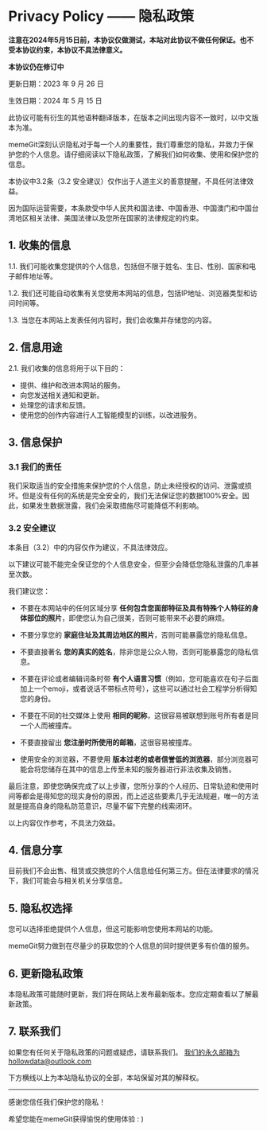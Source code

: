 #  Privacy Policy —— 隐私政策

**注意在2024年5月15日前，本协议仅做测试，本站对此协议不做任何保证。也不受本协议约束，本协议不具法律意义。**

**本协议仍在修订中**

更新日期：2023 年 9 月 26 日

生效日期：2024 年 5 月 15 日

此协议可能有衍生的其他语种翻译版本，在版本之间出现内容不一致时，以中文版本为准。

memeGit深刻认识隐私对于每一个人的重要性，我们尊重您的隐私，并致力于保护您的个人信息。请仔细阅读以下隐私政策，了解我们如何收集、使用和保护您的信息。


本协议中3.2条（3.2 安全建议）仅作出于人道主义的善意提醒，不具任何法律效益。

因为国际运营需要，本条款受中华人民共和国法律、中国香港、中国澳门和中国台湾地区相关法律、美国法律以及您所在国家的法律规定的约束。

## 1. 收集的信息

1.1. 我们可能收集您提供的个人信息，包括但不限于姓名、生日、性别、国家和电子邮件地址等。

1.2. 我们还可能自动收集有关您使用本网站的信息，包括IP地址、浏览器类型和访问时间等。

1.3. 当您在本网站上发表任何内容时，我们会收集并存储您的内容。

## 2. 信息用途

2.1. 我们收集的信息将用于以下目的：
   - 提供、维护和改进本网站的服务。
   - 向您发送相关通知和更新。
   - 处理您的请求和反馈。
   - 使用您的创作内容进行人工智能模型的训练，以改进服务。

## 3. 信息保护

### 3.1 我们的责任
我们采取适当的安全措施来保护您的个人信息，防止未经授权的访问、泄露或损坏。但是没有任何的系统是完全安全的，我们无法保证您的数据100%安全。因此，如果发生数据泄露，我们会采取措施尽可能降低不利影响。

### 3.2 安全建议

本条目（3.2）中的内容仅作为建议，不具法律效应。


以下建议可能不能完全保证您的个人信息安全，但至少会降低您隐私泄露的几率甚至次数。

我们建议您：

- 不要在本网站中的任何区域分享 **任何包含您面部特征及具有特殊个人特征的身体部位的照片**，即使您认为自己很美，否则可能带来不必要的麻烦。

- 不要分享您的 **家庭住址及其周边地区的照片**，否则可能暴露您的隐私信息。

- 不要直接著名 **您的真实的姓名**，除非您是公众人物，否则可能暴露您的隐私信息。

- 不要在评论或者编辑词条时带 **有个人语言习惯**（例如，您可能喜欢在句子后面加上一个emoji，或者说话不带标点符号），这些可以通过社会工程学分析得知您的身份。

- 不要在不同的社交媒体上使用 **相同的昵称**，这很容易被联想到账号所有者是同一个人而被撞库。

- 不要直接留出 **您注册时所使用的邮箱**，这很容易被撞库。

- 使用安全的浏览器，不要使用 **版本过老的或者信誉低的浏览器**，部分浏览器可能会将您储存在其中的信息上传至未知的服务器进行非法收集及销售。

最后注意，即使您确保完成了以上步骤，您所分享的个人经历、日常轨迹和使用时间等都会是得知您的现实身份的原因，而上述这些要素几乎无法规避，唯一的方法就是提高自身的隐私防范意识，尽量不留下完整的线索闭环。


以上内容仅作参考，不具法力效益。


## 4. 信息分享

目前我们不会出售、租赁或交换您的个人信息给任何第三方。但在法律要求的情况下，我们可能会与相关机关分享信息。

## 5. 隐私权选择

您可以选择拒绝提供个人信息，但这可能影响您使用本网站的功能。

memeGit努力做到在尽量少的获取您的个人信息的同时提供更多有价值的服务。

## 6. 更新隐私政策

本隐私政策可能随时更新，我们将在网站上发布最新版本。您应定期查看以了解最新政策。

## 7. 联系我们

如果您有任何关于隐私政策的问题或疑虑，请联系我们。
我们的永久邮箱为hollowdata@outlook.com


下方横线以上为本站隐私协议的全部，本站保留对其的解释权。

------------

感谢您信任我们保护您的隐私！


希望您能在memeGit获得愉悦的使用体验 : )




